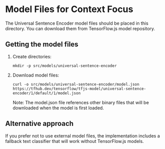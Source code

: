 # Model Files for Context Focus

The Universal Sentence Encoder model files should be placed in this directory.
You can download them from TensorFlow.js model repository.

## Getting the model files

1. Create directories:
   ```
   mkdir -p src/models/universal-sentence-encoder
   ```

2. Download model files:
   ```
   curl -o src/models/universal-sentence-encoder/model.json https://tfhub.dev/tensorflow/tfjs-model/universal-sentence-encoder/1/default/1/model.json
   ```
   
   Note: The model.json file references other binary files that will be downloaded when the model is first loaded.

## Alternative approach

If you prefer not to use external model files, the implementation includes a fallback text classifier that will work without TensorFlow.js models.
